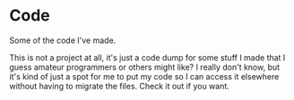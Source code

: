 # Code
Some of the code I've made.


This is not a project at all, it's just a code dump for some stuff I made that I guess amateur programmers or others might like? 
I really don't know, but it's kind of just a spot for me to put my code so I can access it elsewhere without having to migrate the files.
Check it out if you want.
